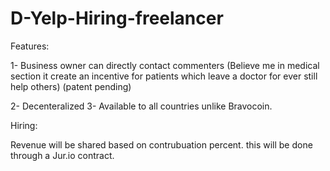 # D-Yelp-Hiring-freelancer

Features:

1- Business owner can directly contact commenters (Believe me in medical section it create an incentive for patients which leave a doctor for ever still help others) (patent pending)

2- Decenteralized
3- Available to all countries unlike Bravocoin.

Hiring: 

Revenue will be shared based on contrubuation percent. this will be done through a Jur.io contract.
